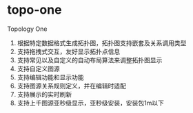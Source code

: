 # topo-one
Topology One

1. 根据特定数据格式生成拓扑图，拓扑图支持嵌套及关系调用类型
2. 支持拖拽式交互，友好显示拓扑点信息
3. 支持常见以及自定义的自动布局算法来调整拓扑图显示
4. 支持自定义图源
5. 支持编辑功能和显示功能
6. 支持图源关系规则定义，并在编辑时适配
7. 支持展示的实时刷新
8. 支持上千图源亚秒级显示，亚秒级安装，安装包1m以下

